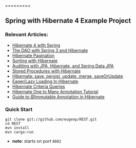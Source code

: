 =========

## Spring with Hibernate 4 Example Project

### Relevant Articles: 
- [Hibernate 4 with Spring](http://www.nklkarthi.com/hibernate-4-spring)
- [The DAO with Spring 3 and Hibernate](http://www.nklkarthi.com/2011/12/02/the-persistence-layer-with-spring-3-1-and-hibernate/)
- [Hibernate Pagination](http://www.nklkarthi.com/hibernate-pagination)
- [Sorting with Hibernate](http://www.nklkarthi.com/hibernate-sort)
- [Auditing with JPA, Hibernate, and Spring Data JPA](http://www.nklkarthi.com/database-auditing-jpa)
- [Stored Procedures with Hibernate](http://www.nklkarthi.com/stored-procedures-with-hibernate-tutorial)
- [Hibernate: save, persist, update, merge, saveOrUpdate](http://www.nklkarthi.com/hibernate-save-persist-update-merge-saveorupdate/)
- [Eager/Lazy Loading In Hibernate](http://www.nklkarthi.com/hibernate-lazy-eager-loading)
- [Hibernate Criteria Queries](http://www.nklkarthi.com/hibernate-criteria-queries)
- [Hibernate One to Many Annotation Tutorial](http://www.nklkarthi.com/hibernate-one-to-many)
- [Guide to @Immutable Annotation in Hibernate](http://www.nklkarthi.com/hibernate-immutable)

### Quick Start

```
git clone git://github.com/eugenp/REST.git
cd REST
mvn install
mvn cargo:run
```
- **note**: starts on port `8082`

